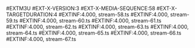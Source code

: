 #EXTM3U
#EXT-X-VERSION:3
#EXT-X-MEDIA-SEQUENCE:58
#EXT-X-TARGETDURATION:4
#EXTINF:4.000,
stream-58.ts
#EXTINF:4.000,
stream-59.ts
#EXTINF:4.000,
stream-60.ts
#EXTINF:4.000,
stream-61.ts
#EXTINF:4.000,
stream-62.ts
#EXTINF:4.000,
stream-63.ts
#EXTINF:4.000,
stream-64.ts
#EXTINF:4.000,
stream-65.ts
#EXTINF:4.000,
stream-66.ts
#EXTINF:4.000,
stream-67.ts
